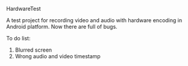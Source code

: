 HardwareTest


A test project for recording video and audio with hardware encoding in Android platform. 
Now there are full of bugs.


To do list:  
1. Blurred screen 
2. Wrong audio and video timestamp 
